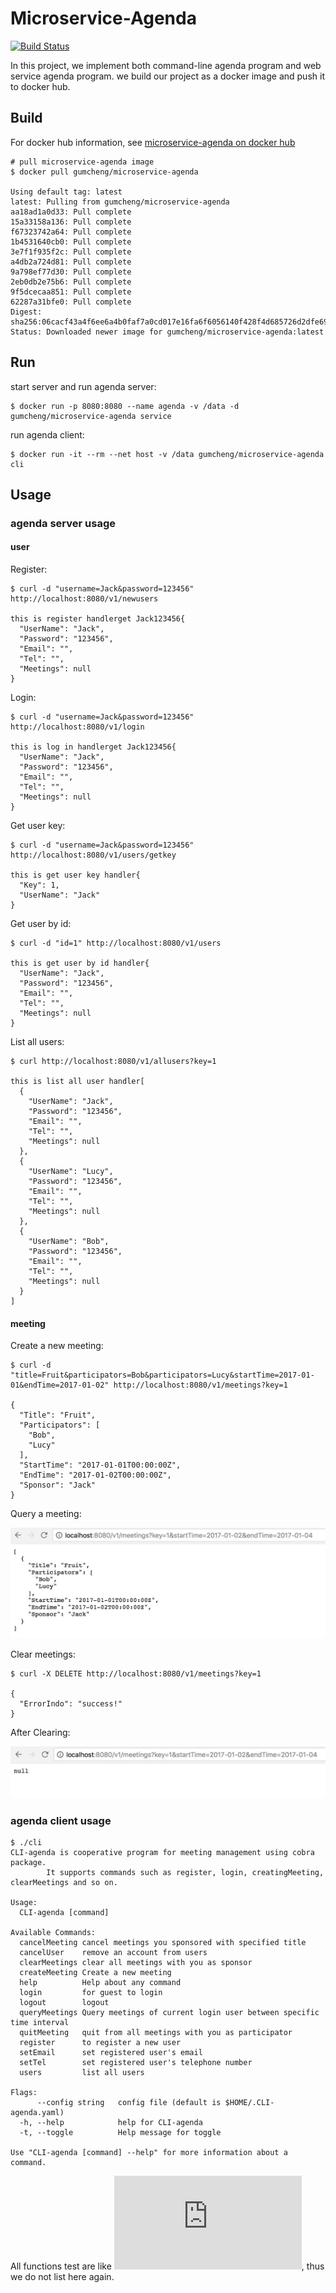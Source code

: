 # Microservice-Agenda

[![Build Status](https://travis-ci.org/smallGum/microservice-agenda.svg?branch=master)](https://travis-ci.org/smallGum/microservice-agenda)

In this project, we implement both command-line agenda program and web service agenda program. we build our project as a docker image and push it to docker hub.

## Build

For docker hub information, see [microservice-agenda on docker hub](https://hub.docker.com/r/gumcheng/microservice-agenda/)

```shell
# pull microservice-agenda image
$ docker pull gumcheng/microservice-agenda

Using default tag: latest
latest: Pulling from gumcheng/microservice-agenda
aa18ad1a0d33: Pull complete 
15a33158a136: Pull complete 
f67323742a64: Pull complete 
1b4531640cb0: Pull complete 
3e7f1f935f2c: Pull complete 
a4db2a724d81: Pull complete 
9a798ef77d30: Pull complete 
2eb0db2e75b6: Pull complete 
9f5dcecaa851: Pull complete 
62287a31bfe0: Pull complete 
Digest: sha256:06cacf43a4f6ee6a4b0faf7a0cd017e16fa6f6056140f428f4d685726d2dfe69
Status: Downloaded newer image for gumcheng/microservice-agenda:latest
```

## Run

start server and run agenda server:

```shell
$ docker run -p 8080:8080 --name agenda -v /data -d gumcheng/microservice-agenda service
```

run agenda client:

```shell
$ docker run -it --rm --net host -v /data gumcheng/microservice-agenda cli
```

## Usage

### agenda server usage

#### user

Register:

```shell
$ curl -d "username=Jack&password=123456" http://localhost:8080/v1/newusers

this is register handlerget Jack123456{
  "UserName": "Jack",
  "Password": "123456",
  "Email": "",
  "Tel": "",
  "Meetings": null
}
```

Login:

```shell
$ curl -d "username=Jack&password=123456" http://localhost:8080/v1/login

this is log in handlerget Jack123456{
  "UserName": "Jack",
  "Password": "123456",
  "Email": "",
  "Tel": "",
  "Meetings": null
}
```

Get user key:

```shell
$ curl -d "username=Jack&password=123456" http://localhost:8080/v1/users/getkey

this is get user key handler{
  "Key": 1,
  "UserName": "Jack"
}
```

Get user by id:

```shell
$ curl -d "id=1" http://localhost:8080/v1/users

this is get user by id handler{
  "UserName": "Jack",
  "Password": "123456",
  "Email": "",
  "Tel": "",
  "Meetings": null
}
```

List all users:

```shell
$ curl http://localhost:8080/v1/allusers?key=1

this is list all user handler[
  {
    "UserName": "Jack",
    "Password": "123456",
    "Email": "",
    "Tel": "",
    "Meetings": null
  },
  {
    "UserName": "Lucy",
    "Password": "123456",
    "Email": "",
    "Tel": "",
    "Meetings": null
  },
  {
    "UserName": "Bob",
    "Password": "123456",
    "Email": "",
    "Tel": "",
    "Meetings": null
  }
]
```

#### meeting

Create a new meeting:

```shell
$ curl -d "title=Fruit&participators=Bob&participators=Lucy&startTime=2017-01-01&endTime=2017-01-02" http://localhost:8080/v1/meetings?key=1

{
  "Title": "Fruit",
  "Participators": [
    "Bob",
    "Lucy"
  ],
  "StartTime": "2017-01-01T00:00:00Z",
  "EndTime": "2017-01-02T00:00:00Z",
  "Sponsor": "Jack"
}
```

Query a meeting:

![query a meeting](images/Query.png)

Clear meetings:

```shell
$ curl -X DELETE http://localhost:8080/v1/meetings?key=1

{
  "ErrorIndo": "success!"
}
```

After Clearing:

![clear](images/Clear.png)

### agenda client usage

```shell
$ ./cli
CLI-agenda is cooperative program for meeting management using cobra package.
        It supports commands such as register, login, creatingMeeting, clearMeetings and so on.

Usage:
  CLI-agenda [command]

Available Commands:
  cancelMeeting cancel meetings you sponsored with specified title
  cancelUser    remove an account from users
  clearMeetings clear all meetings with you as sponsor
  createMeeting Create a new meeting
  help          Help about any command
  login         for guest to login
  logout        logout
  queryMeetings Query meetings of current login user between specific time interval
  quitMeeting   quit from all meetings with you as participator
  register      to register a new user
  setEmail      set registered user's email
  setTel        set registered user's telephone number
  users         list all users

Flags:
      --config string   config file (default is $HOME/.CLI-agenda.yaml)
  -h, --help            help for CLI-agenda
  -t, --toggle          Help message for toggle

Use "CLI-agenda [command] --help" for more information about a command.
```

All functions test are like ![CLI-agenda](https://github.com/smallGum/CLI-agenda/blob/master/README.md), thus we do not list here again.